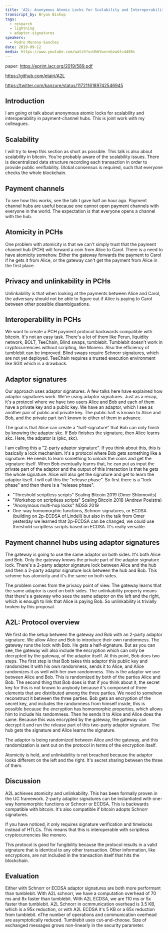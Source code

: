 ```yaml
---
title: 'A2L: Anonymous Atomic Locks for Scalability and Interoperability in Payment Channel Hubs'
transcript_by: Bryan Bishop
tags:
  - research
  - lightning
  - adaptor-signatures
speakers:
  - Pedro Moreno-Sanchez
date: 2019-09-12
media: https://www.youtube.com/watch?v=Uh6Ywxrobzw&t=4480s
---
```

paper: <https://eprint.iacr.org/2019/589.pdf>

<https://github.com/etairi/A2L>

<https://twitter.com/kanzure/status/1172116189742546945>

## Introduction

I am going ot talk about anonymous atomic locks for scalability and interoperability in payment-channel hubs. This is joint work with my colleagues.

## Scalability

I will try to keep this section as short as possible. This talk is also about scalability in bitcoin. You're probably aware of the scalability issues. There is decentralized data structure recording each transaction in order to provide public verifiability. Global consensus is required, such that everyone checks the whole blockchain.

## Payment channels

To see how this works, see the talk I gave half an hour ago. Payment channel hubs are useful because one cannot open payment channels with everyone in the world. The expectation is that everyone opens a channel with the hub.

## Atomicity in PCHs

One problem with atomicity is that we can't simply trust that the payment channel hub (PCH) will forward a coin from Alice to Carol. There is a need to have atomicity somehow. Either the gateway forwards the payment to Carol if he gets it from Alice, or the gateway can't get the payment from Alice in the first place.

## Privacy and unlinkability in PCHs

Unlinkability is that when looking at the payments between Alice and Carol, the adversary should not be able to figure out if Alice is paying to Carol between other possible disambiguations.

## Interoperability in PCHs

We want to create a PCH payment protocol backwards compatible with bitcoin. It's not an easy task. There's a lot of them like Perun, liquidity network, BOLT, TeeChain, Blind swaps, tumblebit. Tumblebit doesn't work in cryptocurrencies without scripting, like Monero. Also the efficiency of tumblebit can be improved. Blind swaps require Schnorr signatures, which are not yet deployed. TeeChain requires a trusted execution environment like SGX which is a drawback.

## Adaptor signatures

Our approach uses adaptor signatures. A few talks here have explained how adaptor signatures work. We're using adaptor signatures. Just as a recap, it's a protocol where we have two users Alice and Bob and each of them have a private key and a public key. We have an adaptor, which I see as another pair of public and private key. The public half is known to Alice and Bob, and the private part isn't known to either of them in advance.

The goal is that Alice can create a "half-signature" that Bob can only finish by knowing the adaptor skc. If Bob finishes the signature, then Alice learns skc. Here, the adpator is (pkc, skc).

I am calling this a "2-party adaptor signature". If you think about this, this is basically a lock mechanism. It's a protocol where Bob gets something like a signature. He needs to learn something to unlock the coins and get the signature itself. When Bob eventually learns that, he can put as input the private part of the adaptor and the output of this interaction is that he gets the whole signature. Alice will also get the signature and get to learn the adaptor itself. I will call this the "release phase". So first there is a "lock phase" and then there is a "release phase".

* "Threshold scriptless scripts" Scaling Bitcoin 2019 (Omer Shlomovits)
* "Workshop on scriptless scripts" Scaling Bitcoin 2018 (Andrew Poelstra)
* "Anonymous multi-hop locks" NDSS 2019
* One-way homomorphic functions, Schnorr signatures, or ECDSA (building on 2p-ECDSA of Lindell) but also in the talk from Omer yesterday we learned that 2p-ECDSA can be changed, we could use threshold scriptless scripts based on ECDSA. It's really versatile.

## Payment channel hubs using adaptor signatures

The gateway is going to use the same adaptor on both sides. It's both Alice and Bob. Only the gateway knows the private part of the adaptor signature lock. There's a 2-party adaptor signature lock between Alice and the hub and then a 2-party adaptor signature lock between the hub and Bob. This scheme has atomicity and it's the same on both sides.

The problem comes from the privacy point of view. The gateway learns that the same adaptor is used on both sides. The unlinkability property means that there's a gateway who sees the same adaptor on the left and the right, which is enough to link that Alice is paying Bob. So unlinkability is trivially broken by this proposal.

## A2L: Protocol overview

We first do the setup between the gateway and Bob with an 2-party adaptor signature. We allow Alice and Bob to introduce their own randomness. The gateway runs the lock with Bob. He gets a half-signature. But as you can see, the gateway will also include the encryption which can only be decrypted by the gateway, of the adaptor itself. At this point, Bob does two steps. The first step is that Bob takes this adaptor this public key and randomizes it with his own randomness, sends it to Alice, and Alice randomizes it as well with her own randomness. This is the adaptor we use between Alice and Bob. This is randomized by both of the parties Alice and Bob. The second thing that Bob does is that if you think about it, the secret key for this is not known to anybody because it's composed of three elements that are distributed among the three parties. We need to somehow reconstruct it between the three parties. Bob gets an encryption of the secret key, and includes the randomness from himself inside, this is possible because the encryption has homomorphic properties, which allows him to include his randomness. Then he sends it to Alice and Alice does the same. Because this was encrypted by the gateway, the gateway can decrypt it and run the release part of this two-party adaptor signature. The hub gets the signature and Alice learns the signature.

The adaptor is being randomized between Alice and the gateway, and this randomization is sent out on the protocol in terms of the encryption itself.

Atomicity is held, and unlinkability is not breached because the adaptor looks different on the left and the right. It's secret sharing between the three of them.

## Discussion

A2L achieves atomicity and unlinkability. This has been formally proven in the UC framework. 2-party adaptor signatures can be instantiated with one-way homomorphic functions or Schnorr or ECDSA. This is backwards compatible with bitcoin. It's also compatible if bitcoin adopts Schnorr signatures.

If you have noticed, it only requires signature verification and timelocks instead of HTLCs. This means that this is interoperable with scriptless cryptocurrencies like monero.

This protocol is good for fungibility because the protocol results in a valid signature that is identical to any other transaction. Other information, like encryptions, are not included in the transaction itself that hits the blockchain.

## Evaluation

Either with Schnorr or ECDSA adaptor signatures are both more performant than tumblebit. With A2L schnorr, we have a computation overhead of 70 ms and 8x faster than tumblebit. With A2L ECDSA, we are 110 ms or 5x faster than tumblebit. A2L Schnorr in ocmmunication overhead is 3.5 KB, which is a 95x reduction, or with A2L ECDSA it's 5 KB or a 65x reduction from tumblebit. nThe number of operations and communication overhead are asymptotically reduced. Tumblebit uses cut-and-choose. Size of exchanged messages grows non-linearly in the security parameter.


